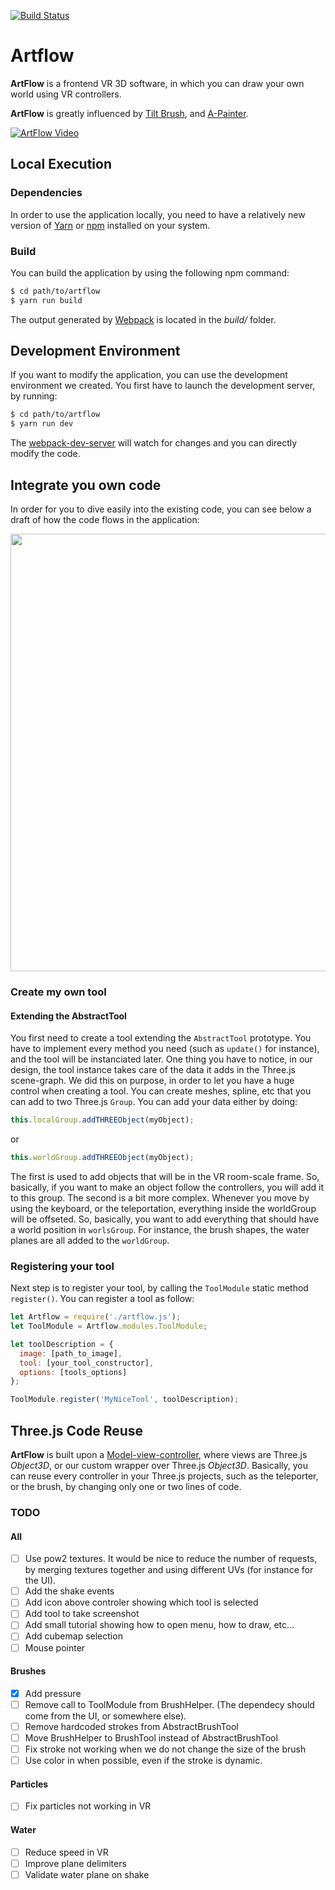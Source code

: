 [![Build Status](https://travis-ci.org/DavidPeicho/artflow.svg?branch=master)](https://travis-ci.org/DavidPeicho/artflow)

# Artflow

**ArtFlow** is a frontend VR 3D software, in which you can draw your own world using VR controllers.

**ArtFlow** is greatly influenced by [Tilt Brush](https://www.tiltbrush.com/), and [A-Painter](https://github.com/aframevr/a-painter).

[![ArtFlow Video](https://user-images.githubusercontent.com/8783766/31792707-36e8d1b2-b51d-11e7-9dfc-9b411258deb0.png)
](https://youtu.be/QyUaBjSxGXc)

## Local Execution

### Dependencies
In order to use the application locally, you need to have a relatively new version of [Yarn](https://yarnpkg.com/lang/en/) or [npm](https://www.npmjs.com/) installed on your system.

### Build
You can build the application by using the following npm command:
```sh
$ cd path/to/artflow
$ yarn run build
```
The output generated by [Webpack](https://webpack.github.io/) is located in the *build/* folder.

## Development Environment
If you want to modify the application, you can use the development environment we created.
You first have to launch the development server, by running:
```sh
$ cd path/to/artflow
$ yarn run dev
```

The [webpack-dev-server](https://webpack.github.io/docs/webpack-dev-server.html) will watch for changes and you can directly modify the code.

## Integrate you own code

In order for you to dive easily into the existing code, you can see below a draft of how the code flows in the application:
<p align="center">
  <img width="700" src="https://user-images.githubusercontent.com/8783766/29539020-85b4697e-86c8-11e7-91b2-bd6279604627.png">
</p>

### Create my own tool

#### Extending the AbstractTool
You first need to create a tool extending the `AbstractTool` prototype. You have to implement every method you need (such as `update()` for instance), and the tool will be instanciated later.
One thing you have to notice, in our design, the tool instance takes care of the data it adds in the Three.js scene-graph. We did this on purpose, in order to let you have a huge control when creating a tool.
You can create meshes, spline, etc that you can add to two Three.js `Group`. You can add your data either by doing:
```javascript
this.localGroup.addTHREEObject(myObject);
```
or
```javascript
this.worldGroup.addTHREEObject(myObject);
```
The first is used to add objects that will be in the VR room-scale frame. So, basically, if you want to make an object follow the controllers, you will add it to this group.
The second is a bit more complex. Whenever you move by using the keyboard, or the teleportation, everything inside the worldGroup will be offseted. So, basically, you want to add everything that should have a world position in `worlsGroup`. For instance, the brush shapes, the water planes are all added to the `worldGroup`.

### Registering your tool

Next step is to register your tool, by calling the `ToolModule` static method `register()`.
You can register a tool as follow:
```javascript
let Artflow = require('./artflow.js');
let ToolModule = Artflow.modules.ToolModule;

let toolDescription = {
  image: [path_to_image],
  tool: [your_tool_constructor],
  options: [tools_options]
};

ToolModule.register('MyNiceTool', toolDescription);
```

## Three.js Code Reuse

**ArtFlow** is built upon a [Model-view-controller](https://en.wikipedia.org/wiki/Model%E2%80%93view%E2%80%93controller), where views are Three.js *Object3D*, or our custom wrapper over Three.js *Object3D*. Basically, you can reuse every controller in your Three.js projects, such as the teleporter, or the brush, by changing only one or two lines of code.

### TODO

#### All
* [ ] Use pow2 textures. It would be nice to reduce the number of requests, by merging textures together and using different UVs (for instance for the UI).
* [ ] Add the shake events
* [ ] Add icon above controler showing which tool is selected
* [ ] Add tool to take screenshot
* [ ] Add small tutorial showing how to open menu, how to draw, etc...
* [ ] Add cubemap selection
* [ ] Mouse pointer

#### Brushes
* [X] Add pressure
* [ ] Remove call to ToolModule from BrushHelper. (The dependecy should come from the UI, or somewhere else).
* [ ] Remove hardcoded strokes from AbstractBrushTool
* [ ] Move BrushHelper to BrushTool instead of AbstractBrushTool
* [ ] Fix stroke not working when we do not change the size of the brush
* [ ] Use color in when possible, even if the stroke is dynamic.

#### Particles
* [ ] Fix particles not working in VR

#### Water
* [ ] Reduce speed in VR
* [ ] Improve plane delimiters
* [ ] Validate water plane on shake
